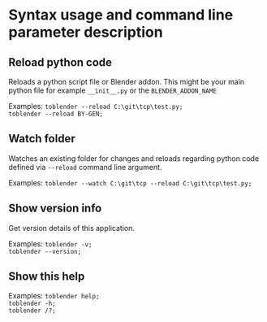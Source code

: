 # Syntax usage and command line parameter description

## Reload python code

Reloads a python script file or Blender addon. 
This might be your main python file for example `__init__.py` or the `BLENDER_ADDON_NAME`

Examples:
`toblender --reload C:\git\tcp\test.py;`  
`toblender --reload BY-GEN;`  

## Watch folder

Watches an existing folder for changes and reloads regarding python code defined via `--reload` command line argument.

Examples:
`toblender --watch C:\git\tcp --reload C:\git\tcp\test.py;`  

## Show version info

Get version details of this application.

Examples:
`toblender -v;`  
`toblender --version;`  

## Show this help

Examples:
`toblender help;`  
`toblender -h;`  
`toblender /?;`